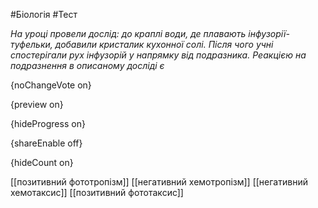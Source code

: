 #Біологія #Тест

*На уроці провели дослід: до краплі води, де плавають інфузорії-туфельки, добавили кристалик кухонної солі. Після чого учні спостерігали рух інфузорій у напрямку від подразника. Реакцією на подразнення в описаному досліді є*

{noChangeVote on}

{preview on}

{hideProgress on}

{shareEnable off}

{hideCount on}

[[позитивний фототропізм]]
[[негативний хемотропізм]]
[[негативний хемотаксис]]
[[позитивний фототаксис]]
